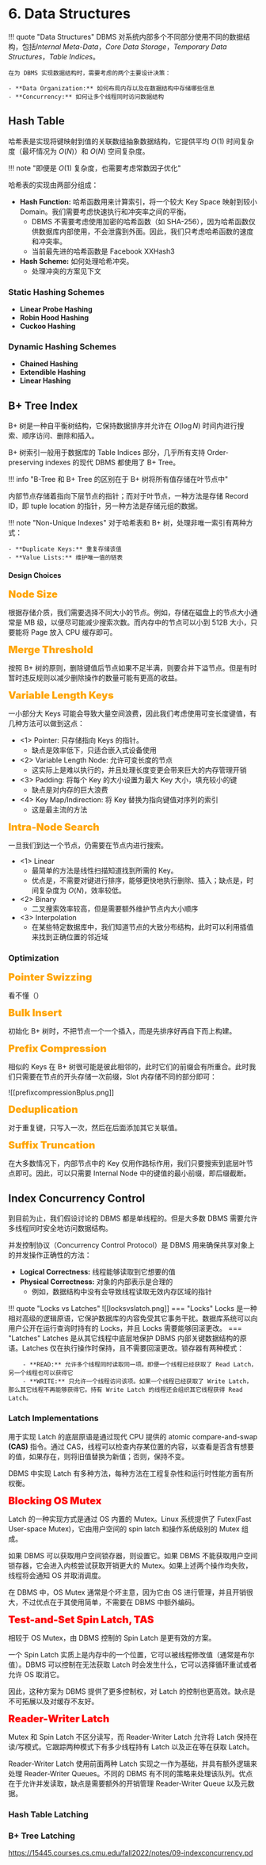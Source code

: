 
# 6. Data Structures

!!! quote "Data Structures"
	DBMS 对系统内部多个不同部分使用不同的数据结构，包括*Internal Meta-Data*，*Core Data Storage*，*Temporary Data Structures*，*Table Indices*。
	
	在为 DBMS 实现数据结构时，需要考虑的两个主要设计决策：
	
	- **Data Organization:** 如何布局内存以及在数据结构中存储哪些信息
	- **Concurrency:** 如何让多个线程同时访问数据结构

## Hash Table

哈希表是实现将键映射到值的关联数组抽象数据结构，它提供平均 $O(1)$ 时间复杂度（最坏情况为 $O(N)$）和 $O(N)$ 空间复杂度。

!!! note "即便是 $O(1)$ 复杂度，也需要考虑常数因子优化"

哈希表的实现由两部分组成：

- **Hash Function:** 哈希函数用来计算索引，将一个较大 Key Space 映射到较小 Domain。我们需要考虑快速执行和冲突率之间的平衡。
	- DBMS 不需要考虑使用加密的哈希函数（如 SHA-256），因为哈希函数仅供数据库内部使用，不会泄露到外面。因此，我们只考虑哈希函数的速度和冲突率。
	- 当前最先进的哈希函数是 Facebook XXHash3
- **Hash Scheme:** 如何处理哈希冲突。
	- 处理冲突的方案见下文

### Static Hashing Schemes

- **Linear Probe Hashing**
- **Robin Hood Hashing**
- **Cuckoo Hashing**


### Dynamic Hashing Schemes

- **Chained Hashing**
- **Extendible Hashing**
- **Linear Hashing**

## B+ Tree Index

B+ 树是一种自平衡树结构，它保持数据排序并允许在 $O(\log N)$ 时间内进行搜索、顺序访问、删除和插入。

B+ 树索引一般用于数据库的 Table Indices 部分，几乎所有支持 Order-preserving indexes 的现代 DBMS 都使用了 B+ Tree。

!!! info "B-Tree 和 B+ Tree 的区别在于 B+ 树将所有值存储在叶节点中"

内部节点存储着指向下层节点的指针；而对于叶节点，一种方法是存储 Record ID，即 tuple location 的指针，另一种方法是存储元组的数据。

!!! note "Non-Unique Indexes"
	对于哈希表和 B+ 树，处理非唯一索引有两种方式：
	
	- **Duplicate Keys:** 重复存储该值
	- **Value Lists:** 维护唯一值的链表

#### Design Choices

<font style="font-weight: 1000;font-size: 20px" color="orange">Node Size</font>

根据存储介质，我们需要选择不同大小的节点。例如，存储在磁盘上的节点大小通常是 MB 级，以便尽可能减少搜索次数。而内存中的节点可以小到 512B 大小，只要能将 Page 放入 CPU 缓存即可。

<font style="font-weight: 1000;font-size: 20px" color="orange">Merge Threshold</font>

按照 B+ 树的原则，删除键值后节点如果不足半满，则要合并下溢节点。但是有时暂时违反规则以减少删除操作的数量可能有更高的收益。

<font style="font-weight: 1000;font-size: 20px" color="orange">Variable Length Keys</font>

一小部分大 Keys 可能会导致大量空间浪费，因此我们考虑使用可变长度键值，有几种方法可以做到这点：

- <1> Pointer: 只存储指向 Keys 的指针。
	- 缺点是效率低下，只适合嵌入式设备使用
- <2> Variable Length Node: 允许可变长度的节点
	- 这实际上是难以执行的，并且处理长度变更会带来巨大的内存管理开销
- <3> Padding: 将每个 Key 的大小设置为最大 Key 大小，填充较小的键
	- 缺点是对内存的巨大浪费
- <4> Key Map/Indirection: 将 Key 替换为指向键值对序列的索引
	- 这是最主流的方法

<font style="font-weight: 1000;font-size: 20px" color="orange">Intra-Node Search</font>

一旦我们到达一个节点，仍需要在节点内进行搜索。

- <1> Linear
	- 最简单的方法是线性扫描知道找到所需的 Key。
	- 优点是，不需要对键进行排序，能够更快地执行删除、插入；缺点是，时间复杂度为 $O(N)$，效率较低。
- <2> Binary
	- 二叉搜索效率较高，但是需要额外维护节点内大小顺序
- <3> Interpolation
	- 在某些特定数据库中，我们知道节点的大致分布结构，此时可以利用插值来找到正确位置的邻近域

### Optimization

<font style="font-weight: 1000;font-size: 20px" color="orange">Pointer Swizzing</font>

看不懂（）

<font style="font-weight: 1000;font-size: 20px" color="orange">Bulk Insert</font>

初始化 B+ 树时，不把节点一个一个插入，而是先排序好再自下而上构建。

<font style="font-weight: 1000;font-size: 20px" color="orange">Prefix Compression</font>

相似的 Keys 在 B+ 树很可能是彼此相邻的，此时它们的前缀会有所重合。此时我们只需要在节点的开头存储一次前缀，Slot 内存储不同的部分即可：

![[prefixcompressionBplus.png]]

<font style="font-weight: 1000;font-size: 20px" color="orange">Deduplication</font>

对于重复键，只写入一次，然后在后面添加其它关联值。

<font style="font-weight: 1000;font-size: 20px" color="orange">Suffix Truncation</font>

在大多数情况下，内部节点中的 Key 仅用作路标作用，我们只要搜索到底层叶节点即可。因此，可以只需要 Internal Node 中的键值的最小前缀，即后缀截断。

## Index Concurrency Control

到目前为止，我们假设讨论的 DBMS 都是单线程的。但是大多数 DBMS 需要允许多线程同时安全地访问数据结构。

并发控制协议（Concurrency Control Protocol）是 DBMS 用来确保共享对象上的并发操作正确性的方法：

- **Logical Correctness:** 线程能够读取到它想要的值
- **Physical Correctness:** 对象的内部表示是合理的
	- 例如，数据结构中没有会导致线程读取无效内存区域的指针


!!! quote "Locks vs Latches"
	![[locksvslatch.png]]
	=== "Locks"
		Locks 是一种相对高级的逻辑原语，它保护数据库的内容免受其它事务干扰。数据库系统可以向用户公开在运行查询时持有的 Locks，并且 Locks 需要能够回滚更改。
	=== "Latches"
		Latches 是从其它线程中底层地保护 DBMS 内部关键数据结构的原语。Latches 仅在执行操作时保持，且不需要回滚更改。锁存器有两种模式：
		
		- **READ:** 允许多个线程同时读取同一项。即便一个线程已经获取了 Read Latch，另一个线程也可以获得它
		- **WRITE:** 只允许一个线程访问该项。如果一个线程已经获取了 Write Latch，那么其它线程不再能够获得它。持有 Write Latch 的线程还会组织其它线程获得 Read Latch。


### Latch Implementations

用于实现 Latch 的底层原语是通过现代 CPU 提供的 atomic compare-and-swap **(CAS)** 指令。通过 CAS，线程可以检查内存某位置的内容，以查看是否含有想要的值，如果存在，则将旧值替换为新值；否则，保持不变。

DBMS 中实现 Latch 有多种方法，每种方法在工程复杂性和运行时性能方面有所权衡。

<font style="font-weight: 1000;font-size: 20px" color="red">Blocking OS Mutex</font>

Latch 的一种实现方式是通过 OS 内置的 Mutex。Linux 系统提供了 Futex(Fast User-space Mutex)，它由用户空间的 spin latch 和操作系统级别的 Mutex 组成。

如果 DBMS 可以获取用户空间锁存器，则设置它。如果 DBMS 不能获取用户空间锁存器，它会进入内核尝试获取开销更大的 Mutex。如果上述两个操作均失败，线程将会通知 OS 并取消调度。

在 DBMS 中，OS Mutex 通常是个坏主意，因为它由 OS 进行管理，并且开销很大，不过优点在于其使用简单，不需要在 DBMS 中额外编码。

<font style="font-weight: 1000;font-size: 20px" color="red">Test-and-Set Spin Latch, TAS</font>

相较于 OS Mutex，由 DBMS 控制的 Spin Latch 是更有效的方案。

一个 Spin Latch 实质上是内存中的一个位置，它可以被线程修改值（通常是布尔值）。DBMS 可以控制在无法获取 Latch 时会发生什么，它可以选择循环重试或者允许 OS 取消它。

因此，这种方案为 DBMS 提供了更多控制权，对 Latch 的控制也更高效。缺点是不可拓展以及对缓存不友好。

<font style="font-weight: 1000;font-size: 20px" color="red">Reader-Writer Latch</font>

Mutex 和 Spin Latch 不区分读写，而 Reader-Writer Latch 允许将 Latch 保持在读/写模式。它跟踪两种模式下有多少线程持有 Latch 以及正在等在获取 Latch。

Reader-Writer Latch 使用前面两种 Latch 实现之一作为基础，并具有额外逻辑来处理 Reader-Writer Queues。不同的 DBMS 有不同的策略来处理该队列。优点在于允许并发读取，缺点是需要额外的开销管理 Reader-Writer Queue 以及元数据。

### Hash Table Latching

### B+ Tree Latching

https://15445.courses.cs.cmu.edu/fall2022/notes/09-indexconcurrency.pd